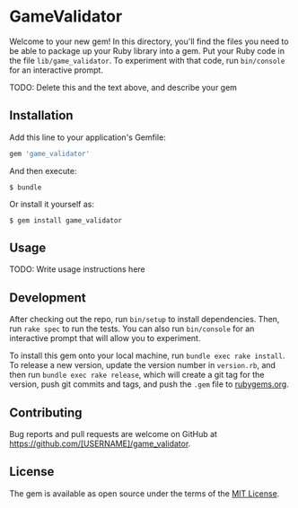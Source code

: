 # GameValidator

Welcome to your new gem! In this directory, you'll find the files you need to be able to package up your Ruby library into a gem. Put your Ruby code in the file `lib/game_validator`. To experiment with that code, run `bin/console` for an interactive prompt.

TODO: Delete this and the text above, and describe your gem

## Installation

Add this line to your application's Gemfile:

```ruby
gem 'game_validator'
```

And then execute:

    $ bundle

Or install it yourself as:

    $ gem install game_validator

## Usage

TODO: Write usage instructions here

## Development

After checking out the repo, run `bin/setup` to install dependencies. Then, run `rake spec` to run the tests. You can also run `bin/console` for an interactive prompt that will allow you to experiment.

To install this gem onto your local machine, run `bundle exec rake install`. To release a new version, update the version number in `version.rb`, and then run `bundle exec rake release`, which will create a git tag for the version, push git commits and tags, and push the `.gem` file to [rubygems.org](https://rubygems.org).

## Contributing

Bug reports and pull requests are welcome on GitHub at https://github.com/[USERNAME]/game_validator.

## License

The gem is available as open source under the terms of the [MIT License](https://opensource.org/licenses/MIT).
